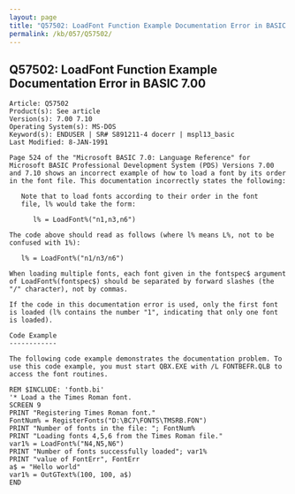 ```yaml
---
layout: page
title: "Q57502: LoadFont Function Example Documentation Error in BASIC 7.00"
permalink: /kb/057/Q57502/
---
```


## Q57502: LoadFont Function Example Documentation Error in BASIC 7.00

	Article: Q57502
	Product(s): See article
	Version(s): 7.00 7.10
	Operating System(s): MS-DOS
	Keyword(s): ENDUSER | SR# S891211-4 docerr | mspl13_basic
	Last Modified: 8-JAN-1991
	
	Page 524 of the "Microsoft BASIC 7.0: Language Reference" for
	Microsoft BASIC Professional Development System (PDS) Versions 7.00
	and 7.10 shows an incorrect example of how to load a font by its order
	in the font file. This documentation incorrectly states the following:
	
	   Note that to load fonts according to their order in the font
	   file, l% would take the form:
	
	      l% = LoadFont%("n1,n3,n6")
	
	The code above should read as follows (where l% means L%, not to be
	confused with 1%):
	
	   l% = LoadFont%("n1/n3/n6")
	
	When loading multiple fonts, each font given in the fontspec$ argument
	of LoadFont%(fontspec$) should be separated by forward slashes (the
	"/" character), not by commas.
	
	If the code in this documentation error is used, only the first font
	is loaded (l% contains the number "1", indicating that only one font
	is loaded).
	
	Code Example
	------------
	
	The following code example demonstrates the documentation problem. To
	use this code example, you must start QBX.EXE with /L FONTBEFR.QLB to
	access the font routines.
	
	REM $INCLUDE: 'fontb.bi'
	'* Load a the Times Roman font.
	SCREEN 9
	PRINT "Registering Times Roman font."
	FontNum% = RegisterFonts("D:\BC7\FONTS\TMSRB.FON")
	PRINT "Number of fonts in the file: "; FontNum%
	PRINT "Loading fonts 4,5,6 from the Times Roman file."
	var1% = LoadFont%("N4,N5,N6")
	PRINT "Number of fonts successfully loaded"; var1%
	PRINT "value of FontErr", FontErr
	a$ = "Hello world"
	var1% = OutGText%(100, 100, a$)
	END
